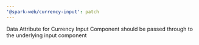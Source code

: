 ```yaml
---
'@spark-web/currency-input': patch
---
```


Data Attribute for Currency Input Component should be passed through to the
underlying input component
